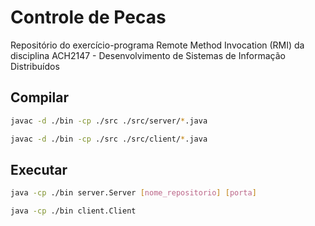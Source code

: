 # Controle de Pecas
Repositório do exercício-programa Remote Method Invocation (RMI) da disciplina ACH2147 - Desenvolvimento de Sistemas de Informação Distribuídos
## Compilar
```sh
javac -d ./bin -cp ./src ./src/server/*.java
```
```sh
javac -d ./bin -cp ./src ./src/client/*.java
```

## Executar
```sh
java -cp ./bin server.Server [nome_repositorio] [porta]
```
```sh
java -cp ./bin client.Client
```
